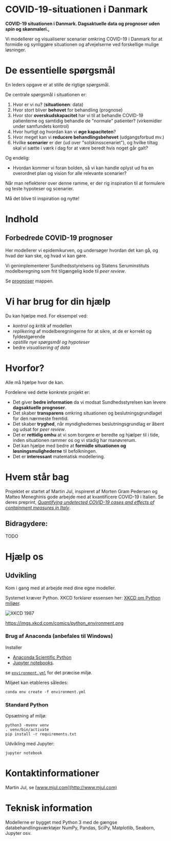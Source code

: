 # COVID-19-situationen i Danmark

**COVID-19 situationen i Danmark. Dagsaktuelle data og prognoser uden *spin* og skønmaleri.,**

Vi modellerer og visualiserer scenarier omkring COVID-19 i Danmark for at formidle 
og synliggøre situationen og afvejelserne ved forskellige mulige løsninger.

# De essentielle spørgsmål
En leders opgave er at stille de rigtige spørgsmål.

De centrale spørgsmål i situationen er:

1) Hvor er vi nu? (**situationen**: data)
2) Hvor stort bliver **behovet** for behandling (prognose)
3) Hvor stor **overskudskapacitet** har vi til at behandle COVID-19 patienterne og samtidig behandle de "normale" 
patienter? (virkemidler under samfundets kontrol)
4) Hvor hurtigt og hvordan kan vi **øge kapaciteten**? 
5) Hvor meget kan vi **reducere behandlingsbehovet** (udgangsforbud mv.)
6) Hvilke **scenarier** er der (ud over "solskinsscenariet"), og hvilke tiltag skal vi sætte i værk i dag for at være 
beredt hvis noget går galt?

Og endelig:

- Hvordan kommer vi foran bolden, så vi kan handle oplyst ud fra en overordnet plan og vision 
for alle relevante scenarier?

Når man reflekterer over denne ramme, er der rig inspiration til at formulere og teste hypoteser og scenarier.

Må det blive til inspiration og nytte!

# Indhold

## Forbedrede COVID-19 prognoser

Her modellerer vi epidemikurven, og undersøger hvordan det kan gå, og hvad der kan ske, og hvad vi kan gøre.

Vi genimplementerer Sundhedsstyrelsens og Statens Seruminstituts modelberegning som frit tilgængelig 
kode til *peer review*.

Se [prognoser](prognoser/README.md) mappen.

# Vi har brug for din hjælp
Du kan hjælpe med. For eksempel ved:
- *kontrol* og *kritik* af modellen
- *replikering* af modelberegningerne for at sikre, at de er korrekt og fyldestgørende   
- *opstille nye spørgsmål og hypoteser* 
- bedre *visualisering af data* 

# Hvorfor?

Alle må hjælpe hvor de kan. 

Fordelene ved dette konkrete projekt er:

- Det giver **bedre information** da vi modsat Sundhedsstyrelsen kan levere **dagsaktuelle prognoser**.  
- Det skaber **transparens** omkring situationen og beslutningsgrundlaget for den nærmeste fremtid.
- Det skaber **tryghed**, når myndighedernes beslutningsgrundlag er åbent og udsat for _peer review_.
- Det er **rettidig omhu** at vi som borgere er beredte og hjælper til i tide, inden situationen rammer os og vi stadig 
har manøvrerum.
- Det kan hjælpe med bedre at **formidle situationen og løsningsmulighederne** til befolkningen.
- Det er **interessant** matematisk modellering.

# Hvem står bag

Projektet er startet af Martin Jul, inspireret af Morten Gram Pedersen og Matteo Meneghinis gode arbejde 
med at kvantificere COVID-19 i Italien. 
Se deres preprint, 
[*Quantifying undetected COVID-19 cases and effects of containment measures in Italy*](https://www.researchgate.net/publication/339915690_Quantifying_undetected_COVID-19_cases_and_effects_of_containment_measures_in_Italy).

## Bidragydere:

TODO

# Hjælp os

## Udvikling
Kom i gang med at arbejde med dine egne modeller.

Systemet kræver Python. XKCD forklarer essensen her: [XKCD om Python miljøer](https://xkcd.com/1987/).

![XKCD 1987](https://imgs.xkcd.com/comics/python_environment.png)

https://imgs.xkcd.com/comics/python_environment.png
 
### Brug af Anaconda (anbefales til Windows)
Installer 
* [Anaconda Scientific Python](https://anaconda.org/)
* [Jupyter notebooks](https://jupyter.org/). 

se [`environment.yml`](environment.yml) for det præcise miljø.

Miljøet kan etableres således:

    conda env create -f environment.yml


### Standard Python
Opsætning af miljø:
```shell script
python3 -mvenv venv
. venv/bin/activate
pip install -r requirements.txt
``` 

Udvikling med Jupyter:
```shell script
jupyter notebook
```

# Kontaktinformationer

Martin Jul, se [www.mjul.com](http://www.mjul.com)

# Teknisk information

Modellerne er bygget med Python 3 med de gængse databehandlingsværktøjer 
NumPy, Pandas, SciPy, Matplotlib, Seaborn, Jupyter osv.

 
